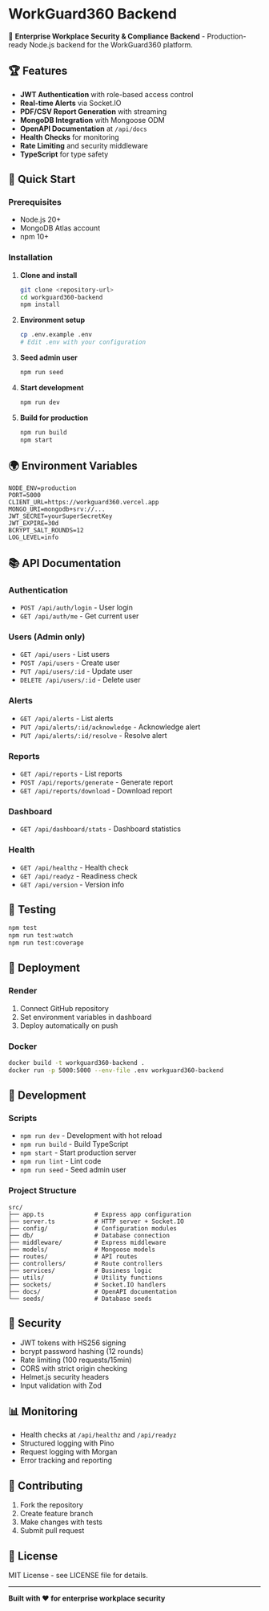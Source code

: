# WorkGuard360 Backend

🚀 **Enterprise Workplace Security & Compliance Backend** - Production-ready Node.js backend for the WorkGuard360 platform.

## 🏆 Features

- **JWT Authentication** with role-based access control
- **Real-time Alerts** via Socket.IO
- **PDF/CSV Report Generation** with streaming
- **MongoDB Integration** with Mongoose ODM
- **OpenAPI Documentation** at `/api/docs`
- **Health Checks** for monitoring
- **Rate Limiting** and security middleware
- **TypeScript** for type safety

## 🚀 Quick Start

### Prerequisites
- Node.js 20+
- MongoDB Atlas account
- npm 10+

### Installation

1. **Clone and install**
   ```bash
   git clone <repository-url>
   cd workguard360-backend
   npm install
   ```

2. **Environment setup**
   ```bash
   cp .env.example .env
   # Edit .env with your configuration
   ```

3. **Seed admin user**
   ```bash
   npm run seed
   ```

4. **Start development**
   ```bash
   npm run dev
   ```

5. **Build for production**
   ```bash
   npm run build
   npm start
   ```

## 🌍 Environment Variables

```env
NODE_ENV=production
PORT=5000
CLIENT_URL=https://workguard360.vercel.app
MONGO_URI=mongodb+srv://...
JWT_SECRET=yourSuperSecretKey
JWT_EXPIRE=30d
BCRYPT_SALT_ROUNDS=12
LOG_LEVEL=info
```

## 📚 API Documentation

### Authentication
- `POST /api/auth/login` - User login
- `GET /api/auth/me` - Get current user

### Users (Admin only)
- `GET /api/users` - List users
- `POST /api/users` - Create user
- `PUT /api/users/:id` - Update user
- `DELETE /api/users/:id` - Delete user

### Alerts
- `GET /api/alerts` - List alerts
- `PUT /api/alerts/:id/acknowledge` - Acknowledge alert
- `PUT /api/alerts/:id/resolve` - Resolve alert

### Reports
- `GET /api/reports` - List reports
- `POST /api/reports/generate` - Generate report
- `GET /api/reports/download` - Download report

### Dashboard
- `GET /api/dashboard/stats` - Dashboard statistics

### Health
- `GET /api/healthz` - Health check
- `GET /api/readyz` - Readiness check
- `GET /api/version` - Version info

## 🧪 Testing

```bash
npm test
npm run test:watch
npm run test:coverage
```

## 🚀 Deployment

### Render
1. Connect GitHub repository
2. Set environment variables in dashboard
3. Deploy automatically on push

### Docker
```bash
docker build -t workguard360-backend .
docker run -p 5000:5000 --env-file .env workguard360-backend
```

## 🔧 Development

### Scripts
- `npm run dev` - Development with hot reload
- `npm run build` - Build TypeScript
- `npm start` - Start production server
- `npm run lint` - Lint code
- `npm run seed` - Seed admin user

### Project Structure
```
src/
├── app.ts              # Express app configuration
├── server.ts           # HTTP server + Socket.IO
├── config/             # Configuration modules
├── db/                 # Database connection
├── middleware/         # Express middleware
├── models/             # Mongoose models
├── routes/             # API routes
├── controllers/        # Route controllers
├── services/           # Business logic
├── utils/              # Utility functions
├── sockets/            # Socket.IO handlers
├── docs/               # OpenAPI documentation
└── seeds/              # Database seeds
```

## 🔐 Security

- JWT tokens with HS256 signing
- bcrypt password hashing (12 rounds)
- Rate limiting (100 requests/15min)
- CORS with strict origin checking
- Helmet.js security headers
- Input validation with Zod

## 📊 Monitoring

- Health checks at `/api/healthz` and `/api/readyz`
- Structured logging with Pino
- Request logging with Morgan
- Error tracking and reporting

## 🤝 Contributing

1. Fork the repository
2. Create feature branch
3. Make changes with tests
4. Submit pull request

## 📄 License

MIT License - see LICENSE file for details.

---

**Built with ❤️ for enterprise workplace security**